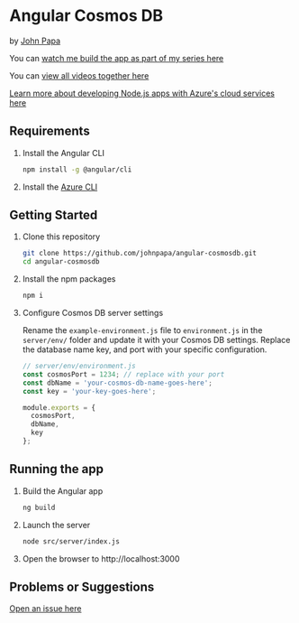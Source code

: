 # Angular Cosmos DB

by [John Papa](http://twitter.com/john_papa)

You can [watch me build the app as part of my series here](https://johnpapa.net/angular-cosmosdb-1/)

You can [view all videos together here](/VIDEOS.md)

[Learn more about developing Node.js apps with Azure's cloud services here](https://docs.microsoft.com/en-us/nodejs/azure)

## Requirements

1. Install the Angular CLI

    ```bash
    npm install -g @angular/cli
    ```

1. Install the [Azure CLI](https://docs.microsoft.com/en-us/cli/azure/install-azure-cli)

## Getting Started

1. Clone this repository

    ```bash
    git clone https://github.com/johnpapa/angular-cosmosdb.git
    cd angular-cosmosdb
    ```

1. Install the npm packages

    ```bash
    npm i
    ```

1. Configure Cosmos DB server settings

    Rename the `example-environment.js` file to `environment.js` in the `server/env/` folder and update it with your Cosmos DB settings. Replace the database name key, and port with your specific configuration.

    ```javascript
    // server/env/environment.js
    const cosmosPort = 1234; // replace with your port
    const dbName = 'your-cosmos-db-name-goes-here';
    const key = 'your-key-goes-here';

    module.exports = {
      cosmosPort,
      dbName,
      key
    };
    ```

## Running the app

1. Build the Angular app

    ```bash
    ng build
    ```

1. Launch the server

    ```bash
    node src/server/index.js
    ```

1. Open the browser to http://localhost:3000

## Problems or Suggestions

[Open an issue here](https://github.com/johnpapa/angular-cosmos/issues)
